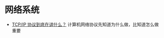 # 网络系统

- [TCP/IP 协议到底在讲什么？](https://www.zhihu.com/question/51074319/answer/124733136) 计算机网络协议先知道为什么做，比知道怎么做重要